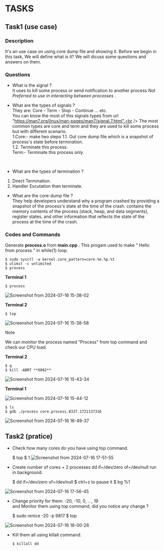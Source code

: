 # TASKS
## Task1 (use case)
### Description 
It's an use case on using core dump file and showing it. Before we begin in this task, We will define what is it?
We will dicuss some questions and answers on them. <br />
### Questions
+ What is the signal ?<br />
It uses to kill some process or send notification to another process _Not Preferred to use in interacting between processes_ .<br />
    
+ What are the types of signals ?<br />
They are: Core - Term - Stop - Continue ... etc.<br />
You can know the most of this signals types from url "https://man7.org/linux/man-pages/man7/signal.7.html".<br />
The most common types are core and term and they are used to kill some process but with different scenario.<br />
1.Core:- make two steps
 1.1. Out core dump file which is a snapshot of process's state before termination.<br />
 1.2. Terminate this process.<br />
Term:- Terminate this process only. <br />
 <br />
 
+ What are the types of termination ? 
1) Direct Termination.
2) Handler Excutation then terminate.<br />

+ What are the core-dump file ?<br />
They help developers understand why a program crashed by providing a snapshot of the process's state at the time of the crash. contains the memory contents of the process (stack, heap, and data segments), register states, and other information that reflects the state of the process at the time of the crash. <br />

### Codes and Commands
Generate **process.o** from **main.cpp** . This progam used to make " Hello from process " in while(1) loop.<br />

    $ sudo sysctl -w kernel.core_pattern=core.%e.%p.%t
    $ ulimit -c unlimited   
    $ process

**Terminal 1**  

    $ process  
    
![Screenshot from 2024-07-16 15-38-02](https://github.com/user-attachments/assets/0bd868ac-2024-4632-8368-4334127adbe7)

**Terminal 2**
    
    $ top
    
![Screenshot from 2024-07-16 15-38-58](https://github.com/user-attachments/assets/85b4a68f-e82a-4379-8af6-5932633ced0c)

> [!NOTE]
> We can monitor the process named "Process" from top command and check our CPU load.

**Terminal 2**
   
    $ q
    $ kill -ABRT **6082**
    
![Screenshot from 2024-07-16 15-43-34](https://github.com/user-attachments/assets/23bf1327-f7b2-45f2-93b9-98f7cb6f1594)

**Terminal 1** 

![Screenshot from 2024-07-16 15-44-12](https://github.com/user-attachments/assets/d1638dc7-5f19-46fd-ab08-5bc0dd088e03)

    $ ls
    $ gdb ./process core.process.8337.1721137316
    
![Screenshot from 2024-07-16 16-49-37](https://github.com/user-attachments/assets/6f0b73cb-f87c-4668-bd63-423367b1b352)

## Task2 (pratice)
+ Check how many cores do you have using top command.

    $ top
    $ 1
![Screenshot from 2024-07-16 17-51-55](https://github.com/user-attachments/assets/77df91dd-2bec-4ec0-8907-b9d70f3a19c9)

+ Create number of cores + 2 processes dd if=/dev/zero of=/dev/null run in background.

    $ dd if=/dev/zero of=/dev/null
    $ ctrl+z to pause it
    $ bg %1

![Screenshot from 2024-07-16 17-56-45](https://github.com/user-attachments/assets/1a1108d7-1612-4965-acc5-cae312f4ef61)
  
+ Change priority for them: 
-20, -10, 0, .. , 19 <br />
  and  Monitor them using top command, did you notice any change ?

    $ sudo renice -20 -p 9817
    $ top

![Screenshot from 2024-07-16 18-00-26](https://github.com/user-attachments/assets/0ee329b8-20db-4fc7-b68b-ef328eacdd01)

+ Kill them all using killall command.

      $ killall dd 


    
